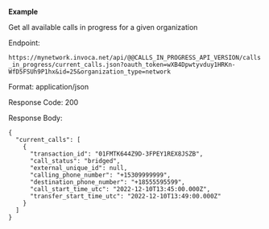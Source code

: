**Example**

Get all available calls in progress for a given organization

Endpoint:

`https://mynetwork.invoca.net/api/@@CALLS_IN_PROGRESS_API_VERSION/calls_in_progress/current_calls.json?oauth_token=wXB4Dpwtyvduy1HRKn-WfD5FSUh9P1hx&id=25&organization_type=network`

Format: application/json

Response Code: 200

Response Body:

    {
      "current_calls": [
        {
          "transaction_id": "01FMTK644Z9D-3FPEY1REX8JSZB",
          "call_status": "bridged",
          "external_unique_id": null,
          "calling_phone_number": "+15309999999",
          "destination_phone_number": "+18555595599",
          "call_start_time_utc": "2022-12-10T13:45:00.000Z",
          "transfer_start_time_utc": "2022-12-10T13:49:00.000Z"
        }
      ]
    }
